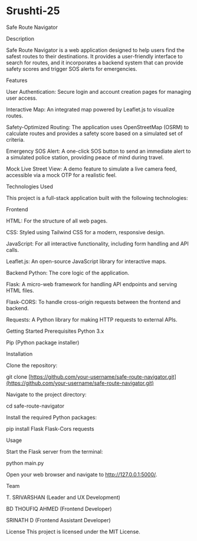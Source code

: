 # Srushti-25
Safe Route Navigator

Description

Safe Route Navigator is a web application designed to help users find the safest routes to their destinations. It provides a user-friendly interface to search for routes, and it incorporates a backend system that can provide safety scores and trigger SOS alerts for emergencies.

Features

User Authentication: Secure login and account creation pages for managing user access.

Interactive Map: An integrated map powered by Leaflet.js to visualize routes.

Safety-Optimized Routing: The application uses OpenStreetMap (OSRM) to calculate routes and provides a safety score based on a simulated set of criteria.

Emergency SOS Alert: A one-click SOS button to send an immediate alert to a simulated police station, providing peace of mind during travel.

Mock Live Street View: A demo feature to simulate a live camera feed, accessible via a mock OTP for a realistic feel.

Technologies Used

This project is a full-stack application built with the following technologies:

Frontend

HTML: For the structure of all web pages.

CSS: Styled using Tailwind CSS for a modern, responsive design.

JavaScript: For all interactive functionality, including form handling and API calls.

Leaflet.js: An open-source JavaScript library for interactive maps.

Backend
Python: The core logic of the application.

Flask: A micro-web framework for handling API endpoints and serving HTML files.

Flask-CORS: To handle cross-origin requests between the frontend and backend.

Requests: A Python library for making HTTP requests to external APIs.

Getting Started
Prerequisites
Python 3.x

Pip (Python package installer)

Installation

Clone the repository:

git clone [https://github.com/your-username/safe-route-navigator.git](https://github.com/your-username/safe-route-navigator.git)

Navigate to the project directory:

cd safe-route-navigator

Install the required Python packages:

pip install Flask Flask-Cors requests

Usage

Start the Flask server from the terminal:

python main.py

Open your web browser and navigate to http://127.0.0.1:5000/.

Team

T. SRIVARSHAN (Leader and UX Development)

BD THOUFIQ AHMED (Frontend Developer)

SRINATH D (Frontend Assistant Developer)

License
This project is licensed under the MIT License.
